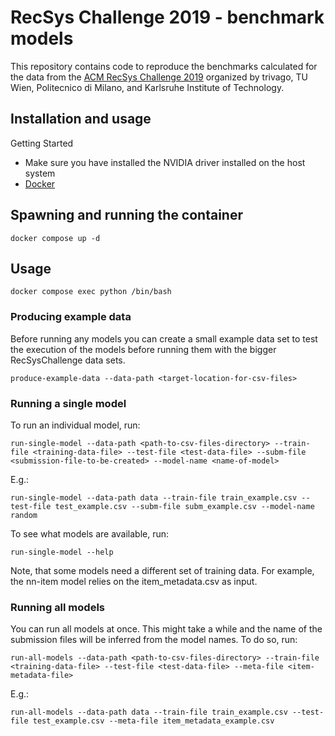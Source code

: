 # RecSys Challenge 2019 - benchmark models

This repository contains code to reproduce the benchmarks calculated for the data from the [ACM RecSys Challenge 2019](http://www.recsyschallenge.com/2019/) organized by trivago, TU Wien, Politecnico di Milano, and Karlsruhe Institute of Technology.

## Installation and usage

Getting Started

- Make sure you have installed the NVIDIA driver installed on the host system
- [Docker](https://docs.docker.com/get-docker/)

## Spawning and running the container

```
docker compose up -d 
```

## Usage

```
docker compose exec python /bin/bash
```


### Producing example data
Before running any models you can create a small example data set to test the execution of the models before running them with the bigger RecSysChallenge data sets.

    produce-example-data --data-path <target-location-for-csv-files>

### Running a single model
To run an individual model, run:

    run-single-model --data-path <path-to-csv-files-directory> --train-file <training-data-file> --test-file <test-data-file> --subm-file <submission-file-to-be-created> --model-name <name-of-model>

E.g.:

    run-single-model --data-path data --train-file train_example.csv --test-file test_example.csv --subm-file subm_example.csv --model-name random

To see what models are available, run:

    run-single-model --help

Note, that some models need a different set of training data. For example, the nn-item model relies on the item_metadata.csv as input.

### Running all models
You can run all models at once. This might take a while and the name of the submission files will be inferred from the model names. To do so, run:

    run-all-models --data-path <path-to-csv-files-directory> --train-file <training-data-file> --test-file <test-data-file> --meta-file <item-metadata-file>

E.g.:

    run-all-models --data-path data --train-file train_example.csv --test-file test_example.csv --meta-file item_metadata_example.csv 


